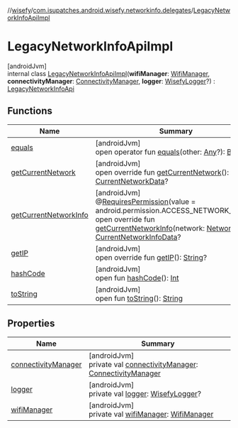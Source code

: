//[wisefy](../../../index.md)/[com.isupatches.android.wisefy.networkinfo.delegates](../index.md)/[LegacyNetworkInfoApiImpl](index.md)

# LegacyNetworkInfoApiImpl

[androidJvm]\
internal class [LegacyNetworkInfoApiImpl](index.md)(**wifiManager**: [WifiManager](https://developer.android.com/reference/kotlin/android/net/wifi/WifiManager.html), **connectivityManager**: [ConnectivityManager](https://developer.android.com/reference/kotlin/android/net/ConnectivityManager.html), **logger**: [WisefyLogger](../../com.isupatches.android.wisefy.logging/-wisefy-logger/index.md)?) : [LegacyNetworkInfoApi](../-legacy-network-info-api/index.md)

## Functions

| Name | Summary |
|---|---|
| [equals](../../com.isupatches.android.wisefy.wifi.delegates/-legacy-wifi-delegate/index.md#585090901%2FFunctions%2F1622544596) | [androidJvm]<br>open operator fun [equals](../../com.isupatches.android.wisefy.wifi.delegates/-legacy-wifi-delegate/index.md#585090901%2FFunctions%2F1622544596)(other: [Any](https://kotlinlang.org/api/latest/jvm/stdlib/kotlin/-any/index.html)?): [Boolean](https://kotlinlang.org/api/latest/jvm/stdlib/kotlin/-boolean/index.html) |
| [getCurrentNetwork](get-current-network.md) | [androidJvm]<br>open override fun [getCurrentNetwork](get-current-network.md)(): [CurrentNetworkData](../../com.isupatches.android.wisefy.networkinfo.entities/-current-network-data/index.md)? |
| [getCurrentNetworkInfo](get-current-network-info.md) | [androidJvm]<br>@[RequiresPermission](https://developer.android.com/reference/kotlin/androidx/annotation/RequiresPermission.html)(value = android.permission.ACCESS_NETWORK_STATE)<br>open override fun [getCurrentNetworkInfo](get-current-network-info.md)(network: [Network](https://developer.android.com/reference/kotlin/android/net/Network.html)?): [CurrentNetworkInfoData](../../com.isupatches.android.wisefy.networkinfo.entities/-current-network-info-data/index.md)? |
| [getIP](get-i-p.md) | [androidJvm]<br>open override fun [getIP](get-i-p.md)(): [String](https://kotlinlang.org/api/latest/jvm/stdlib/kotlin/-string/index.html)? |
| [hashCode](../../com.isupatches.android.wisefy.wifi.delegates/-legacy-wifi-delegate/index.md#1794629105%2FFunctions%2F1622544596) | [androidJvm]<br>open fun [hashCode](../../com.isupatches.android.wisefy.wifi.delegates/-legacy-wifi-delegate/index.md#1794629105%2FFunctions%2F1622544596)(): [Int](https://kotlinlang.org/api/latest/jvm/stdlib/kotlin/-int/index.html) |
| [toString](../../com.isupatches.android.wisefy.wifi.delegates/-legacy-wifi-delegate/index.md#1616463040%2FFunctions%2F1622544596) | [androidJvm]<br>open fun [toString](../../com.isupatches.android.wisefy.wifi.delegates/-legacy-wifi-delegate/index.md#1616463040%2FFunctions%2F1622544596)(): [String](https://kotlinlang.org/api/latest/jvm/stdlib/kotlin/-string/index.html) |

## Properties

| Name | Summary |
|---|---|
| [connectivityManager](connectivity-manager.md) | [androidJvm]<br>private val [connectivityManager](connectivity-manager.md): [ConnectivityManager](https://developer.android.com/reference/kotlin/android/net/ConnectivityManager.html) |
| [logger](logger.md) | [androidJvm]<br>private val [logger](logger.md): [WisefyLogger](../../com.isupatches.android.wisefy.logging/-wisefy-logger/index.md)? |
| [wifiManager](wifi-manager.md) | [androidJvm]<br>private val [wifiManager](wifi-manager.md): [WifiManager](https://developer.android.com/reference/kotlin/android/net/wifi/WifiManager.html) |
